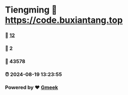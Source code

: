 # Tiengming :link: https://code.buxiantang.top 
### :page_facing_up: [12](https://code.buxiantang.top/tag.html) 
### :speech_balloon: 2 
### :hibiscus: 43578 
### :alarm_clock: 2024-08-19 13:23:55 
### Powered by :heart: [Gmeek](https://github.com/Meekdai/Gmeek)
